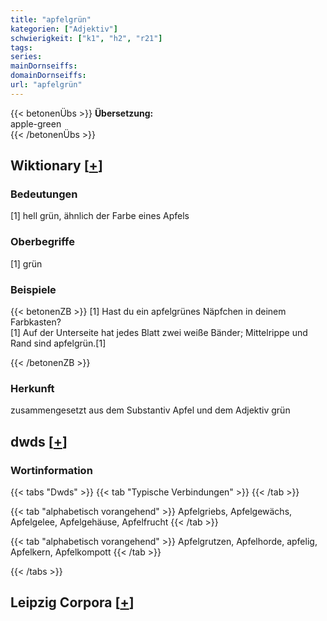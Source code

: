 ```yaml
---
title: "apfelgrün"
kategorien: ["Adjektiv"]
schwierigkeit: ["k1", "h2", "r21"]
tags:
series:
mainDornseiffs:
domainDornseiffs:
url: "apfelgrün"
---
```


{{< betonenÜbs >}}
**Übersetzung:**  
apple-green  
{{< /betonenÜbs >}}

## Wiktionary [[+](https://de.wiktionary.org/wiki/apfelgrün)]

### Bedeutungen
[1] hell grün, ähnlich der Farbe eines Apfels  

### Oberbegriffe
[1] grün  

### Beispiele
{{< betonenZB >}}
[1] Hast du ein apfelgrünes Näpfchen in deinem Farbkasten?  
[1] Auf der Unterseite hat jedes Blatt zwei weiße Bänder; Mittelrippe und Rand sind apfelgrün.[1]  

{{< /betonenZB >}}
### Herkunft
zusammengesetzt aus dem Substantiv Apfel und dem Adjektiv grün  



## dwds [[+](https://www.dwds.de/wb/apfelgrün)]

### Wortinformation
{{< tabs "Dwds" >}}
{{< tab "Typische Verbindungen" >}}
{{< /tab >}}

{{< tab "alphabetisch vorangehend" >}}
Apfelgriebs, Apfelgewächs, Apfelgelee, Apfelgehäuse, Apfelfrucht
{{< /tab >}}

{{< tab "alphabetisch vorangehend" >}}
Apfelgrutzen, Apfelhorde, apfelig, Apfelkern, Apfelkompott
{{< /tab >}}

{{< /tabs >}}

## Leipzig Corpora [[+](https://corpora.uni-leipzig.de/en/res?word=apfelgrün&corpusId=deu_newscrawl-public_2018)]

